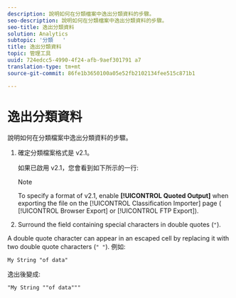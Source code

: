 ```yaml
---
description: 說明如何在分類檔案中逸出分類資料的步驟。
seo-description: 說明如何在分類檔案中逸出分類資料的步驟。
seo-title: 逸出分類資料
solution: Analytics
subtopic: '分類   '
title: 逸出分類資料
topic: 管理工具
uuid: 724edcc5-4990-4f24-afb-9aef301791 a7
translation-type: tm+mt
source-git-commit: 86fe1b3650100a05e52fb2102134fee515c871b1

---
```



# 逸出分類資料

說明如何在分類檔案中逸出分類資料的步驟。

<!--Meike, please check this page against orginal. It might be missing information. -->

1. 確定分類檔案格式是 v2.1。

   如果已啟用 v2.1，您會看到如下所示的一行:

   >[!NOTE]
   >
   >To specify a format of v2.1, enable **[!UICONTROL Quoted Output]** when exporting the file on the [!UICONTROL Classification Importer] page ( [!UICONTROL Browser Export] or [!UICONTROL FTP Export]).

1. Surround the field containing special characters in double quotes (`"`).

A double quote character can appear in an escaped cell by replacing it with two double quote characters (`" "`). 例如:

```
My String "of data"
```

逸出後變成:

```
"My String ""of data"""
```
